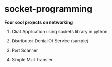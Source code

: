 # socket-programming
**Four cool projects on networking**  

1) Chat Application using sockets library in python

2) Distributed Denial Of Service (sample)

3) Port Scanner

4) Simple Mail Transfer 

